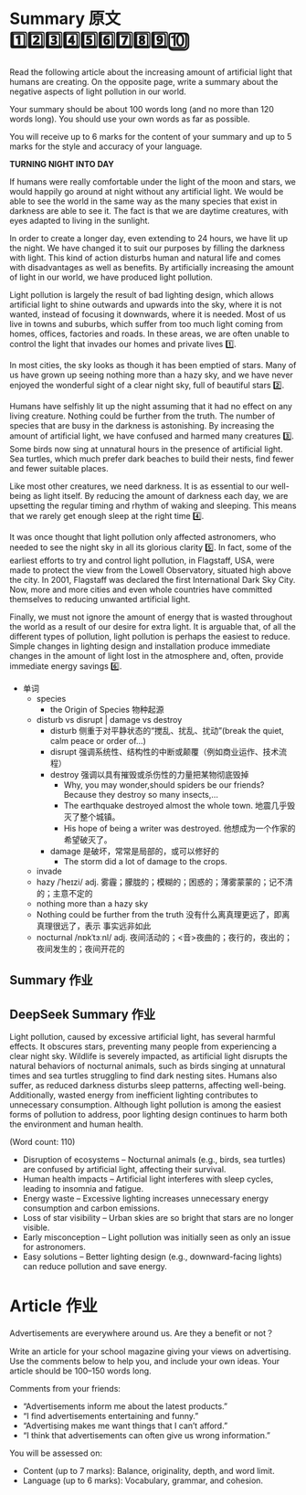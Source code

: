 # Summary 原文 1️⃣2️⃣3️⃣4️⃣5️⃣6️⃣7️⃣8️⃣9️⃣🔟
Read the following article about the increasing amount of artificial light that humans are creating. On the opposite page, write a summary about the negative aspects of light pollution in our world.

Your summary should be about 100 words long (and no more than 120 words long). You should use your own words as far as possible.

You will receive up to 6 marks for the content of your summary and up to 5 marks for the style and accuracy of your language.

**TURNING NIGHT INTO DAY**

If humans were really comfortable under the light of the moon and stars, we would happily go around at night without any artificial light. We would be able to see the world in the same way as the many species that exist in darkness are able to see it. The fact is that we are daytime creatures, with eyes adapted to living in the sunlight.

In order to create a longer day, even extending to 24 hours, we have lit up the night. We have changed it to suit our purposes by filling the darkness with light. This kind of action disturbs human and natural life and comes with disadvantages as well as benefits. By artificially increasing the amount of light in our world, we have produced light pollution.

Light pollution is largely the result of bad lighting design, which allows artificial light to shine outwards and upwards into the sky, where it is not wanted, instead of focusing it downwards, where it is needed. Most of us live in towns and suburbs, which suffer from too much light coming from homes, offices, factories and roads. In these areas, we are often unable to control the light that invades our homes and private lives 1️⃣.

In most cities, the sky looks as though it has been emptied of stars. Many of us have grown up seeing nothing more than a hazy sky, and we have never enjoyed the wonderful sight of a clear night sky, full of beautiful stars 2️⃣.

Humans have selfishly lit up the night assuming that it had no effect on any living creature. Nothing could be further from the truth. The number of species that are busy in the darkness is astonishing. By increasing the amount of artificial light, we have confused and harmed many creatures 3️⃣. Some birds now sing at unnatural hours in the presence of artificial light. Sea turtles, which much prefer dark beaches to build their nests, find fewer and fewer suitable places.

Like most other creatures, we need darkness. It is as essential to our well-being as light itself. By reducing the amount of darkness each day, we are upsetting the regular timing and rhythm of waking and sleeping. This means that we rarely get enough sleep at the right time 4️⃣.

It was once thought that light pollution only affected astronomers, who needed to see the night sky in all its glorious clarity 5️⃣. In fact, some of the earliest efforts to try and control light pollution, in Flagstaff, USA, were made to protect the view from the Lowell Observatory, situated high above the city. In 2001, Flagstaff was declared the first International Dark Sky City. Now, more and more cities and even whole countries have committed themselves to reducing unwanted artificial light.

Finally, we must not ignore the amount of energy that is wasted throughout the world as a result of our desire for extra light. It is arguable that, of all the different types of pollution, light pollution is perhaps the easiest to reduce. Simple changes in lighting design and installation produce immediate changes in the amount of light lost in the atmosphere and, often, provide immediate energy savings 6️⃣.

- 单词
  - species
    - the Origin of Species 物种起源
  - disturb vs disrupt | damage vs destroy
    - disturb 侧重于对平静状态的“搅乱、扰乱、扰动”(break the quiet, calm peace or order of…)
    - disrupt 强调系统性、结构性的中断或颠覆（例如商业运作、技术流程）
    - destroy 强调以具有摧毁或杀伤性的力量把某物彻底毁掉
      - Why, you may wonder,should spiders be our friends? Because they destroy so many insects,…
      - The earthquake destroyed almost the whole town. 地震几乎毁灭了整个城镇。
      - His hope of being a writer was destroyed. 他想成为一个作家的希望破灭了。 
    - damage 是破坏，常常是局部的，或可以修好的
      - The storm did a lot of damage to the crops.
  - invade
  - hazy /ˈheɪzi/ adj. 雾霾；朦胧的；模糊的；困惑的；薄雾蒙蒙的；记不清的；主意不定的
   - nothing more than a hazy sky
  - Nothing could be further from the truth 没有什么离真理更远了，即离真理很远了，表示 事实远非如此
  - nocturnal /nɒkˈtɜːnl/ adj. 夜间活动的；<音>夜曲的；夜行的，夜出的；夜间发生的；夜间开花的

## Summary 作业

## DeepSeek Summary 作业
Light pollution, caused by excessive artificial light, has several harmful effects. It obscures stars, preventing many people from experiencing a clear night sky. Wildlife is severely impacted, as artificial light disrupts the natural behaviors of nocturnal animals, such as birds singing at unnatural times and sea turtles struggling to find dark nesting sites. Humans also suffer, as reduced darkness disturbs sleep patterns, affecting well-being. Additionally, wasted energy from inefficient lighting contributes to unnecessary consumption. Although light pollution is among the easiest forms of pollution to address, poor lighting design continues to harm both the environment and human health.

(Word count: 110)

- Disruption of ecosystems – Nocturnal animals (e.g., birds, sea turtles) are confused by artificial light, affecting their survival.
- Human health impacts – Artificial light interferes with sleep cycles, leading to insomnia and fatigue.
- Energy waste – Excessive lighting increases unnecessary energy consumption and carbon emissions.
- Loss of star visibility – Urban skies are so bright that stars are no longer visible.
- Early misconception – Light pollution was initially seen as only an issue for astronomers.
- Easy solutions – Better lighting design (e.g., downward-facing lights) can reduce pollution and save energy.

# Article 作业
Advertisements are everywhere around us. Are they a benefit or not？

Write an article for your school magazine giving your views on advertising. Use the comments below to help you, and include your own ideas. Your article should be 100–150 words long.

Comments from your friends:
- “Advertisements inform me about the latest products.”
- “I find advertisements entertaining and funny.”
- “Advertising makes me want things that I can’t afford.”
- “I think that advertisements can often give us wrong information.”

You will be assessed on:
- Content (up to 7 marks): Balance, originality, depth, and word limit.
- Language (up to 6 marks): Vocabulary, grammar, and cohesion.

